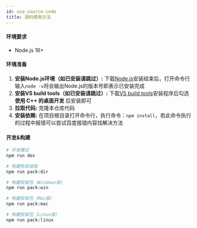 ```yaml
---
id: use-source-code
title: 源码使用方法
---
```


#### 环境要求

- Node.js 16+

#### 环境准备

1. **安装Node.js环境（如已安装请跳过）:** 下载[Node.js](https://nodejs.org/en/)安装结束后，打开命令行输入`node -v`将会输出Node.js的版本号即表示已安装完成
2. **安装VS build tools（如已安装请跳过）:** 下载[VS build tools](https://visualstudio.microsoft.com/thank-you-downloading-visual-studio/?sku=BuildTools)安装程序后勾选 **使用 C++ 的桌面开发** 后安装即可
3. **拉取代码:** 克隆本仓库代码
4. **安装依赖:** 在项目根目录打开命令行，执行命令：`npm install`，若此命令执行的过程中报错可以尝试百度报错内容找解决方法

#### 开发&构建

```bash
# 开发模式
npm run dev

# 构建免安装版
npm run pack:dir

# 构建安装包（Windows版）
npm run pack:win

# 构建安装包（Mac版）
npm run pack:mac

# 构建安装包（Linux版）
npm run pack:linux

```
